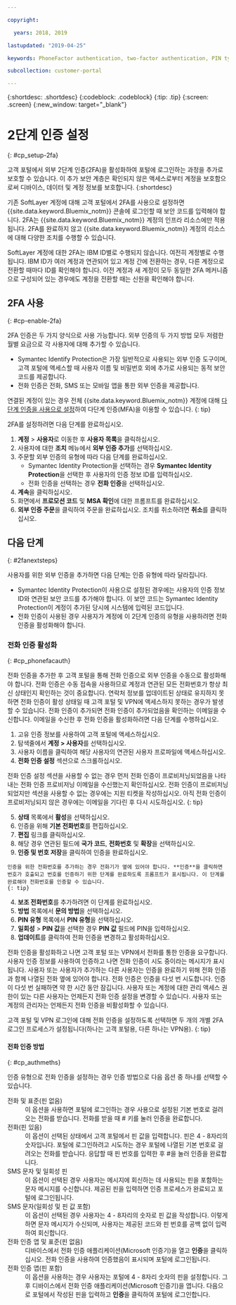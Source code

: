 ```yaml
---

copyright:

  years: 2018, 2019

lastupdated: "2019-04-25"

keywords: PhoneFactor authentication, two-factor authentication, PIN type, 2FA 

subcollection: customer-portal

---
```


{:shortdesc: .shortdesc}
{:codeblock: .codeblock}
{:tip: .tip}
{:screen: .screen}
{:new_window: target="_blank"}


# 2단계 인증 설정
{: #cp_setup-2fa}

고객 포털에서 외부 2단계 인증(2FA)을 활성화하여 포털에 로그인하는 과정을 추가로 보호할 수 있습니다. 이 추가 보안 계층은 확인되지 않은 액세스로부터 계정을 보호함으로써 디바이스, 데이터 및 계정 정보를 보호합니다.
{:shortdesc}

기존 SoftLayer 계정에 대해 고객 포털에서 2FA를 사용으로 설정하면 {{site.data.keyword.Bluemix_notm}} 콘솔에 로그인할 때 보안 코드를 입력해야 합니다. 2FA는 {{site.data.keyword.Bluemix_notm}} 계정의 인프라 리소스에만 적용됩니다. 2FA를 완료하지 않고 {{site.data.keyword.Bluemix_notm}} 계정의 리소스에 대해 다양한 조치를 수행할 수 있습니다.

SoftLayer 계정에 대한 2FA는 IBM ID별로 수행되지 않습니다. 여전히 계정별로 수행됩니다. IBM ID가 여러 계정과 연관되어 있고 계정 간에 전환하는 경우, 다른 계정으로 전환할 때마다 ID를 확인해야 합니다. 이전 계정과 새 계정이 모두 동일한 2FA 메커니즘으로 구성되어 있는 경우에도 계정을 전환할 때는 신원을 확인해야 합니다.

## 2FA 사용
{: #cp-enable-2fa}

2FA 인증은 두 가지 양식으로 사용 가능합니다. 외부 인증의 두 가지 방법 모두 저렴한 월별 요금으로 각 사용자에 대해 추가할 수 있습니다.

* Symantec Identify Protection은 가장 일반적으로 사용되는 외부 인증 도구이며, 고객 포털에 액세스할 때 사용자 이름 및 비밀번호 외에 추가로 사용되는 동적 보안 코드를 제공합니다.
* 전화 인증은 전화, SMS 또는 모바일 앱을 통한 외부 인증을 제공합니다.

 연결된 계정이 있는 경우 전체 {{site.data.keyword.Bluemix_notm}} 계정에 대해 [다단계 인증을 사용으로 설정](/docs/iam?topic=iam-enablemfa#enablemfa)하여 다단계 인증(MFA)을 이용할 수 있습니다.
 {: tip}

2FA를 설정하려면 다음 단계를 완료하십시오.

1. **계정** > **사용자**로 이동한 후 **사용자 목록**을 클릭하십시오. 
2. 사용자에 대한 **조치** 메뉴에서 **외부 인증 추가**를 선택하십시오.
3. 주문할 외부 인증의 유형에 따라 다음 단계를 완료하십시오.
    * Symantec Identity Protection을 선택하는 경우 **Symantec Identity Protection**을 선택한 후 사용자의 인증 정보 ID를 입력하십시오.
    * 전화 인증을 선택하는 경우 **전화 인증**을 선택하십시오.
4. **계속**을 클릭하십시오.
5. 화면에서 **프로모션 코드** 및 **MSA 확인**에 대한 프롬프트를 완료하십시오.
6. **외부 인증 주문**을 클릭하여 주문을 완료하십시오. 조치를 취소하려면 **취소**를 클릭하십시오.

## 다음 단계
{: #2fanextsteps}

사용자를 위한 외부 인증을 추가하면 다음 단계는 인증 유형에 따라 달라집니다.
* Symantec Identity Protection이 사용으로 설정된 경우에는 사용자의 인증 정보 ID와 연관된 보안 코드를 추가해야 합니다. 이 보안 코드는 Symantec Identity Protection이 계정이 추가된 당시에 시스템에 입력된 코드입니다.
* 전화 인증이 사용된 경우 사용자가 계정에 이 2단계 인증의 유형을 사용하려면 전화 인증을 활성화해야 합니다.

### 전화 인증 활성화
{: #cp_phonefacauth}

전화 인증을 추가한 후 고객 포털을 통해 전화 인증으로 외부 인증을 수동으로 활성화해야 합니다. 전화 인증은 수동 접속을 사용하므로 계정과 연관된 모든 전화번호가 항상 최신 상태인지 확인하는 것이 중요합니다. 연락처 정보를 업데이트된 상태로 유지하지 못하면 전화 인증이 활성 상태일 때 고객 포털 및 VPN에 액세스하지 못하는 경우가 발생할 수 있습니다. 전화 인증이 추가되면 전화 인증이 추가되었음을 확인하는 이메일을 수신합니다. 이메일을 수신한 후 전화 인증을 활성화하려면 다음 단계를 수행하십시오.

1. 고유 인증 정보를 사용하여 고객 포털에 액세스하십시오.
2. 탐색줄에서 **계정 > 사용자**를 선택하십시오.
3. 사용자 이름을 클릭하여 해당 사용자의 연관된 사용자 프로파일에 액세스하십시오.
4. **전화 인증 설정** 섹션으로 스크롤하십시오.

  전화 인증 설정 섹션을 사용할 수 없는 경우 먼저 전화 인증이 프로비저닝되었음을 나타내는 전화 인증 프로비저닝 이메일을 수신했는지 확인하십시오. 전화 인증이 프로비저닝되었지만 섹션을 사용할 수 없는 경우에는 지원 티켓을 작성하십시오. 아직 전화 인증이 프로비저닝되지 않은 경우에는 이메일을 기다린 후 다시 시도하십시오.
  {: tip}

5. **상태** 목록에서 **활성**을 선택하십시오.
6. 인증을 위해 **기본 전화번호**를 편집하십시오.
  1. **편집** 링크를 클릭하십시오.
  2. 해당 경우 연관된 필드에 **국가 코드**, **전화번호** 및 **확장**을 선택하십시오.
  3. **인증 및 번호 저장**을 클릭하여 인증을 완료하십시오.

    인증을 위한 전화번호를 추가하는 경우 전화기가 옆에 있어야 합니다. **인증**을 클릭하면 번호가 호출되고 번호를 인증하기 위한 단계를 완료하도록 프롬프트가 표시됩니다. 이 단계를 완료해야 전화번호를 인증할 수 있습니다.
    {: tip}

  4. **보조 전화번호**를 추가하려면 이 단계를 완료하십시오.
7. **방법** 목록에서 **문의 방법**을 선택하십시오.
8. **PIN 유형** 목록에서 **PIN 유형**을 선택하십시오.
9. **일회성** > **PIN 값**을 선택한 경우 **PIN 값** 필드에 PIN을 입력하십시오.
10. **업데이트**를 클릭하여 전화 인증을 변경하고 활성화하십시오.

전화 인증을 활성화하고 나면 고객 포털 또는 VPN에서 전화를 통한 인증을 요구합니다. 사용자 인증 정보를 사용하여 인증하고 나면 전화 인증이 시도 중이라는 메시지가 표시됩니다. 사용자 또는 사용자가 추가하는 다른 사용자는 인증을 완료하기 위해 전화 인증과 함께 나열된 전화 옆에 있어야 합니다. 전화 인증은 인증을 다섯 번 시도합니다. 인증이 다섯 번 실패하면 약 한 시간 동안 잠깁니다. 사용자 또는 계정에 대한 관리 액세스 권한이 있는 다른 사용자는 언제든지 전화 인증 설정을 변경할 수 있습니다. 사용자 또는 계정의 관리자는 언제든지 전화 인증을 비활성화할 수 있습니다.

 고객 포털 및 VPN 로그인에 대해 전화 인증을 설정하도록 선택하면 두 개의 개별 2FA 로그인 프로세스가 설정됩니다(하나는 고객 포털용, 다른 하나는 VPN용).
 {: tip}

#### 전화 인증 방법
{: #cp_authmeths}

인증 유형으로 전화 인증을 설정하는 경우 인증 방법으로 다음 옵션 중 하나를 선택할 수 있습니다.

<dl>
<dt>전화 및 표준(핀 없음)</dt>
<dd>이 옵션을 사용하면 포털에 로그인하는 경우 사용으로 설정된 기본 번호로 걸려오는 전화를 받습니다. 전화를 받을 때 # 키를 눌러 인증을 완료합니다.</dd>
<dt>전화(핀 있음)</dt>
<dd>이 옵션이 선택된 상태에서 고객 포털에서 핀 값을 입력합니다. 핀은 4 - 8자리의 숫자입니다. 포털에 로그인하려고 시도하는 경우 포털에 나열된 기본 번호로 걸려오는 전화를 받습니다. 응답할 때 핀 번호를 입력한 후 #을 눌러 인증을 완료합니다.</dd>
<dt>SMS 문자 및 일회성 핀</dt>
<dd>이 옵션이 선택된 경우 사용자는 메시지에 회신하는 데 사용되는 핀을 포함하는 문자 메시지를 수신합니다. 제공된 핀을 입력하면 인증 프로세스가 완료되고 포털에 로그인됩니다.</dd>
<dt>SMS 문자(일회성 및 핀 값 포함)</dt>
<dd>이 옵션이 선택된 경우 사용자는 4 - 8자리의 숫자로 핀 값을 작성합니다. 이렇게 하면 문자 메시지가 수신되며, 사용자는 제공된 코드와 핀 번호를 공백 없이 입력하여 회신합니다.</dd>
<dt>전화 인증 앱 및 표준(핀 없음)</dt>
<dd>디바이스에서 전화 인증 애플리케이션(Microsoft 인증기)을 열고 <strong>인증</strong>을 클릭하십시오. 전화 인증을 사용하여 인증했음이 표시되며 포털에 로그인됩니다.</dd>
<dt>전화 인증 앱(핀 포함)</dt>
<dd>이 옵션을 사용하는 경우 사용자는 포털에 4 - 8자리 숫자의 핀을 설정합니다. 그 후 디바이스에서 전화 인증 애플리케이션(Microsoft 인증기)을 엽니다. 다음으로 포털에서 작성된 핀을 입력하고 <strong>인증</strong>을 클릭하여 포털에 로그인합니다.</dd>
</dl>
